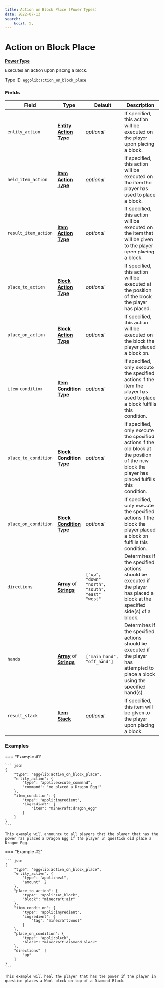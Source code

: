 ```yaml
---
title: Action on Block Place (Power Types)
date: 2022-07-13
search:
    boost: 5,
---
```


#   Action on Block Place

**[Power Type]**

Executes an action upon placing a block.

Type ID: `eggolib:action_on_block_place`


### Fields

Field | Type | Default | Description
------|------|---------|------------
`entity_action` | **[Entity Action Type]** | *optional* | If specified, this action will be executed on the player upon placing a block.
`held_item_action` | **[Item Action Type]** | *optional* | If specified, this action will be executed on the item the player has used to place a block.
`result_item_action` | **[Item Action Type]** | *optional* | If specified, this action will be executed on the item that will be given to the player upon placing a block.
`place_to_action` | **[Block Action Type]** | *optional* | If specified, this action will be executed at the position of the block the player has placed.
`place_on_action` | **[Block Action Type]** | *optional* | If specified, this action will be executed on the block the player placed a block on.
`item_condition` | **[Item Condition Type]** | *optional* | If specified, only execute the specified actions if the item the player has used to place a block fulfills this condition.
`place_to_condition` | **[Block Condition Type]** | *optional* | If specified, only execute the specified actions if the old block at the position of the new block the player has placed fulfills this condition.
`place_on_condition` | **[Block Condition Type]** | *optional* | If specified, only execute the specified actions if the block the player placed a block on fulfills this condition.
`directions` | **[Array]** of **[Strings]** | `["up", "down", "north", "south", "east", "west"]` | Determines if the specified actions should be executed if the player has placed a block at the specified side(s) of a block.
`hands` | **[Array]** of **[Strings]** | `["main_hand", "off_hand"]` | Determines if the specified actions should be executed if the player has attempted to place a block using the specified hand(s).
`result_stack` | **[Item Stack]** | *optional* | If specified, this item will be given to the player upon placing a block.


### Examples

=== "Example #1"

    ``` json
    {
        "type": "eggolib:action_on_block_place",
        "entity_action": {
            "type": "apoli:execute_command",
            "command": "me placed a Dragon Egg!"
        },
        "item_condition": {
            "type": "apoli:ingredient",
            "ingredient": {
                "item": "minecraft:dragon_egg"
            }
        }
    }
    ```

    This example will announce to all players that the player that has the power has placed a Dragon Egg if the player in question did place a Dragon Egg.

=== "Example #2"

    ``` json
    {
        "type": "eggolib:action_on_block_place",
        "entity_action": {
            "type": "apoli:heal",
            "amount": 2
        },
        "place_to_action": {
            "type": "apoli:set_block",
            "block": "minecraft:air"
        },
        "item_condition": {
            "type": "apoli:ingredient",
            "ingredient": {
                "tag": "minecraft:wool"
            }
        },
        "place_on_condition": {
            "type": "apoli:block",
            "block": "minecraft:diamond_block"
        },
        "directions": [
            "up"
        ]
    }
    ```

    This example will heal the player that has the power if the player in question places a Wool block on top of a Diamond Block.



[Power Type]: ../power_types.md
[Entity Action Type]: ../entity_action_types.md
[Item Action Type]: https://origins.readthedocs.io/en/latest/types/item_action_types
[Block Action Type]: ../block_action_types.md
[Item Condition Type]: ../item_condition_types.md
[Block Condition Type]: ../block_condition_types.md
[Array]: https://origins.readthedocs.io/en/latest/types/data_types/array
[Strings]: https://origins.readthedocs.io/en/latest/types/data_types/string
[Item Stack]: https://origins.readthedocs.io/en/latest/types/data_types/item_stack
